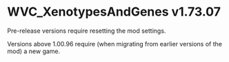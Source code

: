 # WVC_XenotypesAndGenes v1.73.07
 
Pre-release versions require resetting the mod settings.

Versions above 1.00.96 require (when migrating from earlier versions of the mod) a new game.